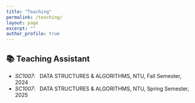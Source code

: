```yaml
---
title: "Teaching"
permalink: /teaching/
layout: page
excerpt: ""
author_profile: true
---
```




## 📚 Teaching Assistant
- *SC1007*: &nbsp; DATA STRUCTURES & ALGORITHMS, NTU, Fall Semester, 2024
- *SC1007*: &nbsp; DATA STRUCTURES & ALGORITHMS, NTU, Spring Semester, 2025


